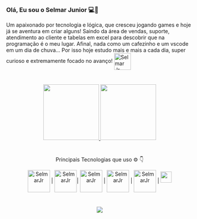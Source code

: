 ### Olá, Eu sou o Selmar Junior 💻🤙


  <p>Um apaixonado por tecnologia e lógica, que cresceu jogando games e hoje já se aventura em criar alguns!
   Saindo da área de vendas, suporte, atendimento ao cliente e tabelas em excel para descobrir que na programação é o meu lugar.
  Afinal, nada como um cafezinho e um vscode em um dia de chuva... Por isso hoje estudo mais e mais a cada dia, super curioso e extremamente focado  no avanço!
    <a href="mailto:selmargoulart08@gmail.com" target="_blank"><img align="center" alt="Selmar Jr" height="45" width="45" src="https://user-images.githubusercontent.com/52077278/135926148-30e0cd29-92a2-46ca-ad8d-28fa6175e58a.png"></a>
  
</p>

#
<p align="center">  
  <a href="https://github.com/selmargoulart08">
    <img height="150em" src="https://github-readme-stats.vercel.app/api/top-langs/?username=selmargoulart08&hide=html&layout=compact&theme=dark&show_icons=true" />
  </a>
  <a href="https://github.com/selmargoulart08">
    <img height="150em" src="https://github-readme-stats.vercel.app/api?username=selmargoulart08&theme=dark&show_icons=true" />
  </a>
</p>

#

  <p align="center">  
   Principais Tecnologias que uso ⚙️ 👇
  </p>
<p align="center">  
<img align="center" alt="SelmarJr" height="60" width="60" src="https://cdn.jsdelivr.net/gh/devicons/devicon/icons/python/python-original.svg" /> | <img align="center" alt="SelmarJr" height="60" width="60" src="https://cdn.jsdelivr.net/gh/devicons/devicon/icons/javascript/javascript-original.svg" />|  <img align="center" alt="SelmarJr" height="60" width="60"
src="https://cdn.jsdelivr.net/gh/devicons/devicon/icons/mysql/mysql-original.svg" /> | <img align="center" alt="SelmarJr" height="60" width="60" src="https://cdn.jsdelivr.net/gh/devicons/devicon/icons/html5/html5-original.svg" /> | <img align="center" alt="SelmarJr" height="60" width="60" src="https://cdn.jsdelivr.net/gh/devicons/devicon/icons/css3/css3-original.svg" /> | 
<img width="30" height="30" src="https://cdn.jsdelivr.net/gh/devicons/devicon/icons/react/react-original.svg" />

#
<p align="center">
<a href="www.linkedin.com/in/selmarjr" target="_blank">
  <img src="https://img.shields.io/badge/LinkedIn-0077B5?style=for-the-badge&logo=linkedin&logoColor=white" />
 </a>
</p>




